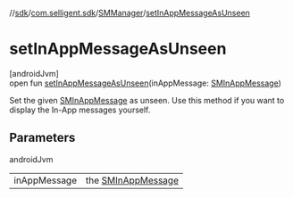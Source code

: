 //[sdk](../../../index.md)/[com.selligent.sdk](../index.md)/[SMManager](index.md)/[setInAppMessageAsUnseen](set-in-app-message-as-unseen.md)

# setInAppMessageAsUnseen

[androidJvm]\
open fun [setInAppMessageAsUnseen](set-in-app-message-as-unseen.md)(inAppMessage: [SMInAppMessage](../-s-m-in-app-message/index.md))

Set the given [SMInAppMessage](../-s-m-in-app-message/index.md) as unseen. Use this method if you want to display the In-App messages yourself.

## Parameters

androidJvm

| | |
|---|---|
| inAppMessage | the [SMInAppMessage](../-s-m-in-app-message/index.md) |
